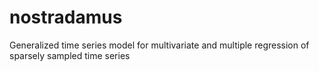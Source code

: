 # nostradamus
Generalized time series model for multivariate and multiple regression of sparsely sampled time series
